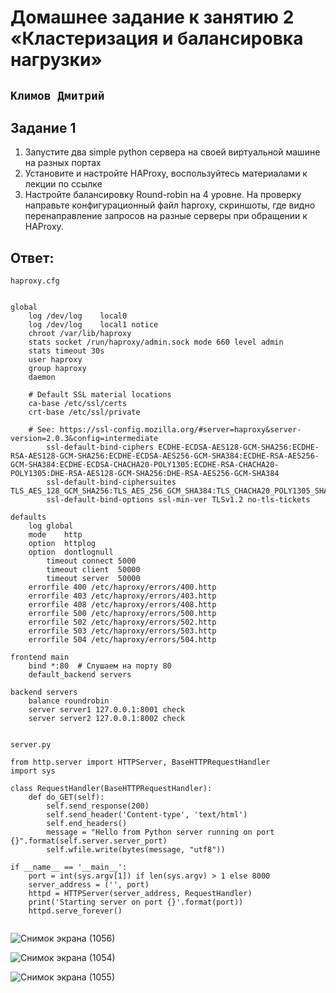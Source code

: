 # Домашнее задание к занятию 2 «Кластеризация и балансировка нагрузки»

## ` Климов Дмитрий `

## Задание 1

1. Запустите два simple python сервера на своей виртуальной машине на разных портах
2. Установите и настройте HAProxy, воспользуйтесь материалами к лекции по ссылке
3. Настройте балансировку Round-robin на 4 уровне.
На проверку направьте конфигурационный файл haproxy, скриншоты, где видно перенаправление запросов на разные серверы при обращении к HAProxy.


## Ответ:

 ` haproxy.cfg `

```

global
	log /dev/log	local0
	log /dev/log	local1 notice
	chroot /var/lib/haproxy
	stats socket /run/haproxy/admin.sock mode 660 level admin
	stats timeout 30s
	user haproxy
	group haproxy
	daemon

	# Default SSL material locations
	ca-base /etc/ssl/certs
	crt-base /etc/ssl/private

	# See: https://ssl-config.mozilla.org/#server=haproxy&server-version=2.0.3&config=intermediate
        ssl-default-bind-ciphers ECDHE-ECDSA-AES128-GCM-SHA256:ECDHE-RSA-AES128-GCM-SHA256:ECDHE-ECDSA-AES256-GCM-SHA384:ECDHE-RSA-AES256-GCM-SHA384:ECDHE-ECDSA-CHACHA20-POLY1305:ECDHE-RSA-CHACHA20-POLY1305:DHE-RSA-AES128-GCM-SHA256:DHE-RSA-AES256-GCM-SHA384
        ssl-default-bind-ciphersuites TLS_AES_128_GCM_SHA256:TLS_AES_256_GCM_SHA384:TLS_CHACHA20_POLY1305_SHA256
        ssl-default-bind-options ssl-min-ver TLSv1.2 no-tls-tickets

defaults
	log	global
	mode	http
	option	httplog
	option	dontlognull
        timeout connect 5000
        timeout client  50000
        timeout server  50000
	errorfile 400 /etc/haproxy/errors/400.http
	errorfile 403 /etc/haproxy/errors/403.http
	errorfile 408 /etc/haproxy/errors/408.http
	errorfile 500 /etc/haproxy/errors/500.http
	errorfile 502 /etc/haproxy/errors/502.http
	errorfile 503 /etc/haproxy/errors/503.http
	errorfile 504 /etc/haproxy/errors/504.http

frontend main
    bind *:80  # Слушаем на порту 80
    default_backend servers

backend servers
    balance roundrobin
    server server1 127.0.0.1:8001 check
    server server2 127.0.0.1:8002 check


```

` server.py `

```
from http.server import HTTPServer, BaseHTTPRequestHandler
import sys

class RequestHandler(BaseHTTPRequestHandler):
    def do_GET(self):
        self.send_response(200)
        self.send_header('Content-type', 'text/html')
        self.end_headers()
        message = "Hello from Python server running on port {}".format(self.server.server_port)
        self.wfile.write(bytes(message, "utf8"))

if __name__ == '__main__':
    port = int(sys.argv[1]) if len(sys.argv) > 1 else 8000
    server_address = ('', port)
    httpd = HTTPServer(server_address, RequestHandler)
    print('Starting server on port {}'.format(port))
    httpd.serve_forever()


```

![Снимок экрана (1056)](https://github.com/user-attachments/assets/65da4fc9-d115-4bdc-8500-40f9704b934d)

![Снимок экрана (1054)](https://github.com/user-attachments/assets/56a2f0b1-6931-4b57-9e41-ed6ebe2df234)

![Снимок экрана (1055)](https://github.com/user-attachments/assets/2969f4f1-e306-49d5-8996-4216a1b8732e)







